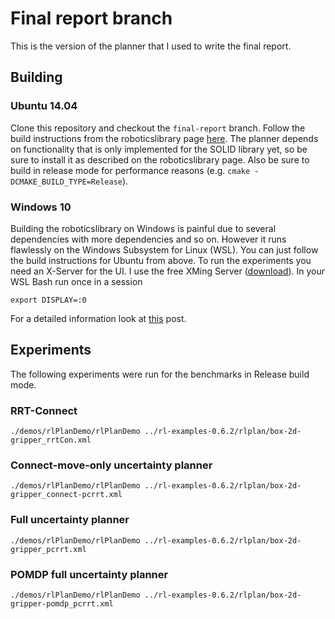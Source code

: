 # Final report branch

This is the version of the planner that I used to write the final report.

## Building

### Ubuntu 14.04
Clone this repository and checkout the `final-report` branch. Follow the build instructions from the roboticslibrary page [here](http://www.roboticslibrary.org/tutorials/build-ubuntu). The planner depends on functionality that is only implemented for the SOLID library yet, so be sure to install it as described on the roboticslibrary page. Also be sure to build in release mode for performance reasons (e.g. `cmake -DCMAKE_BUILD_TYPE=Release`).

### Windows 10
Building the roboticslibrary on Windows is painful due to several dependencies with more dependencies and so on. However it runs flawlessly on the Windows Subsystem for Linux (WSL). You can just follow the build instructions for Ubuntu from above. To run the experiments you need an X-Server for the UI. I use the free XMing Server ([download](https://sourceforge.net/projects/xming/)). In your WSL Bash run once in a session
```
export DISPLAY=:0
```
For a detailed information look at [this](https://www.howtogeek.com/261575/how-to-run-graphical-linux-desktop-applications-from-windows-10s-bash-shell/) post.


## Experiments

The following experiments were run for the benchmarks in Release build mode.

### RRT-Connect 
```
./demos/rlPlanDemo/rlPlanDemo ../rl-examples-0.6.2/rlplan/box-2d-gripper_rrtCon.xml
```

### Connect-move-only uncertainty planner  
```
./demos/rlPlanDemo/rlPlanDemo ../rl-examples-0.6.2/rlplan/box-2d-gripper_connect-pcrrt.xml
```

### Full uncertainty planner
```
./demos/rlPlanDemo/rlPlanDemo ../rl-examples-0.6.2/rlplan/box-2d-gripper_pcrrt.xml
```

### POMDP full uncertainty planner
```
./demos/rlPlanDemo/rlPlanDemo ../rl-examples-0.6.2/rlplan/box-2d-gripper-pomdp_pcrrt.xml
```
